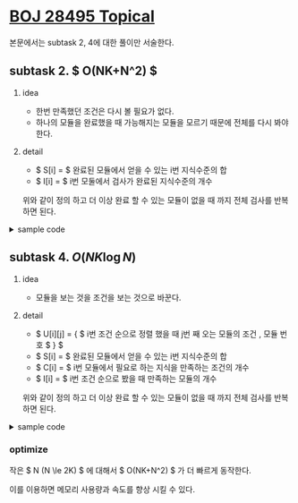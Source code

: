# [BOJ 28495 Topical](https://www.acmicpc.net/problem/28495)

본문에서는 subtask 2, 4에 대한 풀이만 서술한다.

## subtask 2. $ O(NK+N^2) $

1. idea
   - 한번 만족했던 조건은 다시 볼 필요가 없다.
   - 하나의 모듈을 완료했을 때 가능해지는 모듈을 모르기 때문에 전체를 다시 봐야 한다.
2. detail
    - $ S[i] = $ 완료된 모듈에서 얻을 수 있는 i번 지식수준의 합
    - $ I[i] = $ i번 모둘에서 검사가 완료된 지식수준의 개수

	위와 같이 정의 하고 더 이상 완료 할 수 있는 모듈이 없을 때 까지 전체 검사를 반복하면 된다.

<details>
<summary>sample code</summary>

```cpp
#include <bits/stdc++.h>

using namespace std;

int N, K;

int main() {
	cin.tie(nullptr);
	ios::sync_with_stdio(false);
	cin >> N >> K;
	long long S[K];
	int I[N], U[N][K], R[N][K];
	for (auto& v : U) for (int& x : v) cin >> x;
	for (auto& v : R) for (int& x : v) cin >> x;
	fill_n(S, K, 0);
	fill_n(I, N, 0);
	int count = 0;
	while (true) {
		int last = count;
		for (int i = 0; i < N; ++i) {
			int& j = I[i];
			if (j == K) continue;
			while (j < K and U[i][j] <= S[j]) ++j;
			if (j != K) continue;
			++count;
			for (int k = 0; k < K; ++k) S[k] += R[i][k];
		}
		if (count == last) break;
	}
	cout << count;
}
```

</details>

## subtask 4. $O(NK\log{N})$

1. idea
   - 모듈을 보는 것을 조건을 보는 것으로 바꾼다.
2. detail
   - $ U[i][j] = \{ $ i번 조건 순으로 정렬 했을 때 j번 째 오는 모듈의 조건 , 모듈 번호 $ \} $
   - $ S[i] = $ 완료된 모듈에서 얻을 수 있는 i번 지식수준의 합
   - $ C[i] = $ i번 모듈에서 필요로 하는 지식을 만족하는 조건의 개수
   - $ I[i] = $ i번 조건 순으로 봤을 때 만족하는 모듈의 개수

   위와 같이 정의 하고 더 이상 완료 할 수 있는 모듈이 없을 때 까지 전체 검사를 반복하면 된다.

<details>
<summary>sample code</summary>

```cpp
#include <bits/stdc++.h>

using namespace std;

int N, K;

int main() {
	cin.tie(nullptr);
	ios::sync_with_stdio(false);
	cin >> N >> K;
	long long S[K];
	pair<int, int> U[K][N];
	int C[N], I[K], R[N][K];
	for (int i = 0; i < N; ++i) {
		for (int j = 0; j < K; ++j) {
			cin >> U[j][i].first;
			U[j][i].second = i;
		}
	}
	for (auto& v : R) for (int& x : v) cin >> x;
	for (auto& v : U) ranges::sort(v, v+N, ranges::less{}, &pair<int, int>::first);
	fill_n(S, K, 0);
	fill_n(C, N, 0);
	fill_n(I, K, 0);
	int count = 0;
	while (true) {
		int last = count;
		for (int i = 0; i < K; ++i) {
			int& j = I[i];
			while (j < N and U[i][j].first <= S[i]) {
				int k = U[i][j++].second;
				if (++C[k] == K) {
					++count;
					for (int l = 0; l < K; ++l) S[l] += R[k][l];
				}
			}
		}
		if (count == last) break;
	}
	cout << count;
}
```

</details>

### optimize

작은 $ N (N \le 2K) $ 에 대해서 $ O(NK+N^2) $ 가 더 빠르게 동작한다.

이를 이용하면 메모리 사용량과 속도를 향상 시킬 수 있다.
